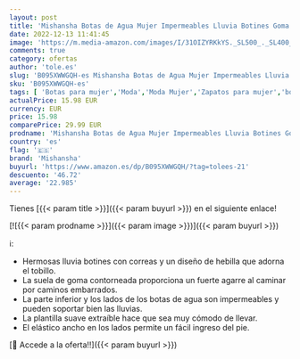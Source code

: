 ```yaml
---
layout: post
title: 'Mishansha Botas de Agua Mujer Impermeables Lluvia Botines Goma Tobillo Boots Chelsea Antideslizante para Jardin  Negro 37 EU'
date: 2022-12-13 11:41:45
image: 'https://m.media-amazon.com/images/I/31OIZYRKkYS._SL500_._SL400_.jpg'
comments: true
category: ofertas
author: 'tole.es'
slug: 'B095XWWGQH-es Mishansha Botas de Agua Mujer Impermeables Lluvia Botines...'
sku: 'B095XWWGQH-es'
tags: [ 'Botas para mujer','Moda','Moda Mujer','Zapatos para mujer','botines','mishansha','🇪🇸', ]
actualPrice: 15.98 EUR
currency: EUR
price: 15.98
comparePrice: 29.99 EUR
prodname: 'Mishansha Botas de Agua Mujer Impermeables Lluvia Botines Goma Tobillo Boots Chelsea Antideslizante para Jardin  Negro 37 EU'
country: 'es'
flag: '🇪🇸'
brand: 'Mishansha'
buyurl: 'https://www.amazon.es/dp/B095XWWGQH/?tag=tolees-21'
descuento: '46.72'
average: '22.985'
---
```


Tienes [{{< param title >}}]({{< param buyurl >}}) en el siguiente enlace!

[![{{< param prodname >}}]({{< param image >}})]({{< param buyurl >}})

ℹ️:

- Hermosas lluvia botines con correas y un diseño de hebilla que adorna el tobillo.
- La suela de goma contorneada proporciona un fuerte agarre al caminar por caminos embarrados.
- La parte inferior y los lados de los botas de agua son impermeables y pueden soportar bien las lluvias.
- La plantilla suave extraíble hace que sea muy cómodo de llevar.
- El elástico ancho en los lados permite un fácil ingreso del pie.

[🛒 Accede a la oferta!!]({{< param buyurl >}})
